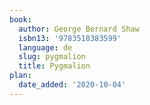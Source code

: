 ```yaml
---
book:
  author: George Bernard Shaw
  isbn13: '9783518383599'
  language: de
  slug: pygmalion
  title: Pygmalion
plan:
  date_added: '2020-10-04'
---
```

